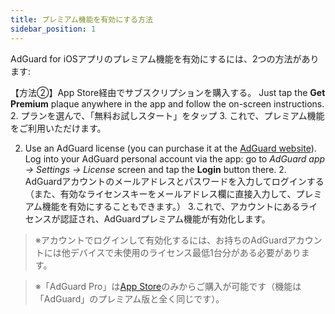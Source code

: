 ```yaml
---
title: プレミアム機能を有効にする方法
sidebar_position: 1
---
```


AdGuard for iOSアプリのプレミアム機能を有効にするには、2つの方法があります:

【方法②】App Store経由でサブスクリプションを購入する。 Just tap the **Get Premium** plaque anywhere in the app and follow the on-screen instructions. 2. プランを選んで、「無料お試しスタート」をタップ 3. これで、プレミアム機能をご利用いただけます。

2) Use an AdGuard license (you can purchase it at the [AdGuard website](https://adguard.com/license.html)). Log into your AdGuard personal account via the app: go to *AdGuard app → Settings → License* screen and tap the **Login** button there. 2. AdGuardアカウントのメールアドレスとパスワードを入力してログインする （また、有効なライセンスキーをメールアドレス欄に直接入力して、プレミアム機能を有効にすることもできます。） 3.これで、アカウントにあるライセンスが認証され、AdGuardプレミアム機能が有効化します。

> ※アカウントでログインして有効化するには、お持ちのAdGuardアカウントには他デバイスで未使用のライセンス最低1台分がある必要があります。

> ※「AdGuard Pro」は[App Store](https://apps.apple.com/app/adguard-pro-adblock-privacy/id1126386264)のみからご購入が可能です（機能は「AdGuard」のプレミアム版と全く同じです）。
